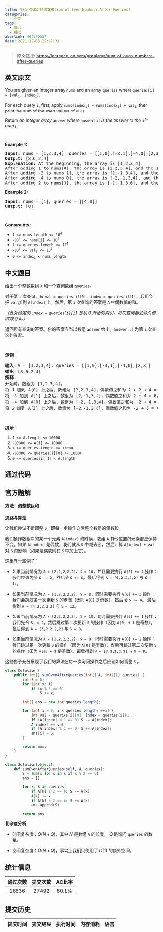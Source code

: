 ```yaml
---
title: 985-查询后的偶数和(Sum of Even Numbers After Queries)
categories:
  - 中等
tags:
  - 数组
  - 模拟
abbrlink: 462140227
date: 2021-12-03 22:27:31
---
```


> 原文链接: https://leetcode-cn.com/problems/sum-of-even-numbers-after-queries


## 英文原文
<div><p>You are given an integer array <code>nums</code> and an array <code>queries</code> where <code>queries[i] = [val<sub>i</sub>, index<sub>i</sub>]</code>.</p>

<p>For each query <code>i</code>, first, apply <code>nums[index<sub>i</sub>] = nums[index<sub>i</sub>] + val<sub>i</sub></code>, then print the sum of the even values of <code>nums</code>.</p>

<p>Return <em>an integer array </em><code>answer</code><em> where </em><code>answer[i]</code><em> is the answer to the </em><code>i<sup>th</sup></code><em> query</em>.</p>

<p>&nbsp;</p>
<p><strong>Example 1:</strong></p>

<pre>
<strong>Input:</strong> nums = [1,2,3,4], queries = [[1,0],[-3,1],[-4,0],[2,3]]
<strong>Output:</strong> [8,6,2,4]
<strong>Explanation:</strong> At the beginning, the array is [1,2,3,4].
After adding 1 to nums[0], the array is [2,2,3,4], and the sum of even values is 2 + 2 + 4 = 8.
After adding -3 to nums[1], the array is [2,-1,3,4], and the sum of even values is 2 + 4 = 6.
After adding -4 to nums[0], the array is [-2,-1,3,4], and the sum of even values is -2 + 4 = 2.
After adding 2 to nums[3], the array is [-2,-1,3,6], and the sum of even values is -2 + 6 = 4.
</pre>

<p><strong>Example 2:</strong></p>

<pre>
<strong>Input:</strong> nums = [1], queries = [[4,0]]
<strong>Output:</strong> [0]
</pre>

<p>&nbsp;</p>
<p><strong>Constraints:</strong></p>

<ul>
	<li><code>1 &lt;= nums.length &lt;= 10<sup>4</sup></code></li>
	<li><code>-10<sup>4</sup> &lt;= nums[i] &lt;= 10<sup>4</sup></code></li>
	<li><code>1 &lt;= queries.length &lt;= 10<sup>4</sup></code></li>
	<li><code>-10<sup>4</sup> &lt;= val<sub>i</sub> &lt;= 10<sup>4</sup></code></li>
	<li><code>0 &lt;= index<sub>i</sub> &lt; nums.length</code></li>
</ul>
</div>

## 中文题目
<div><p>给出一个整数数组&nbsp;<code>A</code>&nbsp;和一个查询数组&nbsp;<code>queries</code>。</p>

<p>对于第&nbsp;<code>i</code>&nbsp;次查询，有&nbsp;<code>val =&nbsp;queries[i][0], index&nbsp;= queries[i][1]</code>，我们会把&nbsp;<code>val</code>&nbsp;加到&nbsp;<code>A[index]</code>&nbsp;上。然后，第&nbsp;<code>i</code>&nbsp;次查询的答案是 <code>A</code> 中偶数值的和。</p>

<p><em>（此处给定的&nbsp;<code>index = queries[i][1]</code>&nbsp;是从 0 开始的索引，每次查询都会永久修改数组&nbsp;<code>A</code>。）</em></p>

<p>返回所有查询的答案。你的答案应当以数组&nbsp;<code>answer</code>&nbsp;给出，<code>answer[i]</code>&nbsp;为第&nbsp;<code>i</code>&nbsp;次查询的答案。</p>

<p>&nbsp;</p>

<p><strong>示例：</strong></p>

<pre><strong>输入：</strong>A = [1,2,3,4], queries = [[1,0],[-3,1],[-4,0],[2,3]]
<strong>输出：</strong>[8,6,2,4]
<strong>解释：</strong>
开始时，数组为 [1,2,3,4]。
将 1 加到 A[0] 上之后，数组为 [2,2,3,4]，偶数值之和为 2 + 2 + 4 = 8。
将 -3 加到 A[1] 上之后，数组为 [2,-1,3,4]，偶数值之和为 2 + 4 = 6。
将 -4 加到 A[0] 上之后，数组为 [-2,-1,3,4]，偶数值之和为 -2 + 4 = 2。
将 2 加到 A[3] 上之后，数组为 [-2,-1,3,6]，偶数值之和为 -2 + 6 = 4。
</pre>

<p>&nbsp;</p>

<p><strong>提示：</strong></p>

<ol>
	<li><code>1 &lt;= A.length &lt;= 10000</code></li>
	<li><code>-10000 &lt;= A[i] &lt;= 10000</code></li>
	<li><code>1 &lt;= queries.length &lt;= 10000</code></li>
	<li><code>-10000 &lt;= queries[i][0] &lt;= 10000</code></li>
	<li><code>0 &lt;= queries[i][1] &lt; A.length</code></li>
</ol>
</div>

## 通过代码
<RecoDemo>
</RecoDemo>


## 官方题解
#### 方法：调整数组和

**思路与算法**

让我们尝试不断调整 `S`，即每一步操作之后整个数组的偶数和。

我们操作数组中的某一个元素 `A[index]` 的时候，数组 `A` 其他位置的元素都应保持不变。如果 `A[index]` 是偶数，我们就从 `S` 中减去它，然后计算 `A[index] + val` 对 `S` 的影响（如果是偶数则在 `S` 中加上它）。

这里有一些例子：

* 如果当前情况为 `A = [2,2,2,2,2]`、`S = 10`，并且需要执行 `A[0] += 4` 操作：我们应该先令 `S -= 2`，然后令 `S += 6`。最后得到 `A = [6,2,2,2,2]` 与 `S = 14`。

* 如果当前情况为 `A = [1,2,2,2,2]`、`S = 8`，同时需要执行 `A[0] += 3` 操作：我们会跳过第一次更新 `S` 的步骤（因为 `A[0]` 是奇数），然后令 `S += 4`。 最后得到 `A = [4,2,2,2,2]` 与 `S = 12`。

* 如果当前情况为 `A = [2,2,2,2,2]`、`S = 10`，同时需要执行 `A[0] += 1` 操作：我们先令 `S -= 2`，然后跳过第二次更新 `S` 的操作（因为 `A[0] + 1` 是奇数）。最后得到 `A = [3,2,2,2,2]` 与 `S = 8`。

* 如果当前情况为 `A = [1,2,2,2,2]`、`S = 8`，同时需要执行 `A[0] += 2` 操作：我们跳过第一次更新 `S` 的操作（因为 `A[0]` 是奇数），然后再跳过第二次更新 `S` 的操作（因为 `A[0] + 2` 是奇数）。最后得到 `A = [3,2,2,2,2]` 与 `S = 8`。

这些例子充分展现了我们的算法在每一次询问操作之后应该如何调整 `S` 。

```java [ZscGXmuD-Java]
class Solution {
    public int[] sumEvenAfterQueries(int[] A, int[][] queries) {
        int S = 0;
        for (int x: A)
            if (x % 2 == 0)
                S += x;

        int[] ans = new int[queries.length];

        for (int i = 0; i < queries.length; ++i) {
            int val = queries[i][0], index = queries[i][1];
            if (A[index] % 2 == 0) S -= A[index];
            A[index] += val;
            if (A[index] % 2 == 0) S += A[index];
            ans[i] = S;
        }

        return ans;
    }
}
```
```python [ZscGXmuD-Python]
class Solution(object):
    def sumEvenAfterQueries(self, A, queries):
        S = sum(x for x in A if x % 2 == 0)
        ans = []

        for x, k in queries:
            if A[k] % 2 == 0: S -= A[k]
            A[k] += x
            if A[k] % 2 == 0: S += A[k]
            ans.append(S)

        return ans
```


**复杂度分析**

* 时间复杂度：$O(N+Q)$，其中 $N$ 是数组 `A` 的长度， $Q$ 是询问 `queries` 的数量。

* 空间复杂度：$O(N+Q)$，事实上我们只使用了 $O(1)$ 的额外空间。





## 统计信息
| 通过次数 | 提交次数 | AC比率 |
| :------: | :------: | :------: |
|    16536    |    27492    |   60.1%   |

## 提交历史
| 提交时间 | 提交结果 | 执行时间 |  内存消耗  | 语言 |
| :------: | :------: | :------: | :--------: | :--------: |

